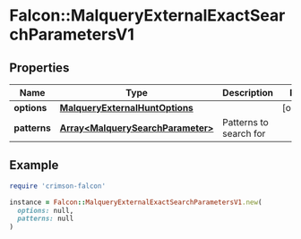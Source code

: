# Falcon::MalqueryExternalExactSearchParametersV1

## Properties

| Name | Type | Description | Notes |
| ---- | ---- | ----------- | ----- |
| **options** | [**MalqueryExternalHuntOptions**](MalqueryExternalHuntOptions.md) |  | [optional] |
| **patterns** | [**Array&lt;MalquerySearchParameter&gt;**](MalquerySearchParameter.md) | Patterns to search for |  |

## Example

```ruby
require 'crimson-falcon'

instance = Falcon::MalqueryExternalExactSearchParametersV1.new(
  options: null,
  patterns: null
)
```

